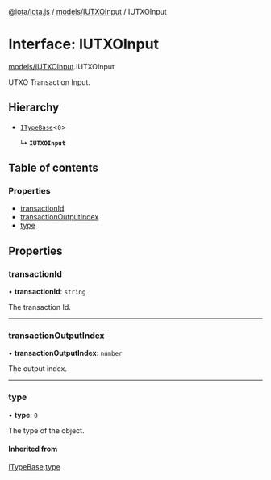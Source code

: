 [@iota/iota.js](../README.md) / [models/IUTXOInput](../modules/models_iutxoinput.md) / IUTXOInput

# Interface: IUTXOInput

[models/IUTXOInput](../modules/models_iutxoinput.md).IUTXOInput

UTXO Transaction Input.

## Hierarchy

- [`ITypeBase`](models_itypebase.itypebase.md)<``0``\>

  ↳ **`IUTXOInput`**

## Table of contents

### Properties

- [transactionId](models_iutxoinput.iutxoinput.md#transactionid)
- [transactionOutputIndex](models_iutxoinput.iutxoinput.md#transactionoutputindex)
- [type](models_iutxoinput.iutxoinput.md#type)

## Properties

### transactionId

• **transactionId**: `string`

The transaction Id.

___

### transactionOutputIndex

• **transactionOutputIndex**: `number`

The output index.

___

### type

• **type**: ``0``

The type of the object.

#### Inherited from

[ITypeBase](models_itypebase.itypebase.md).[type](models_itypebase.itypebase.md#type)
